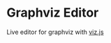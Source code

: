 Graphviz Editor
===================

Live editor for graphviz with [viz.js](https://github.com/mdaines/viz.js/)
